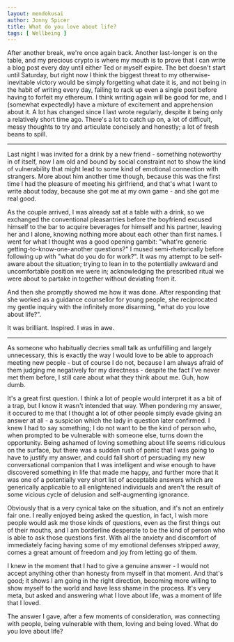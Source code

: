 ```yaml
---
layout: mendokusai
author: Jonny Spicer
title: What do you love about life?
tags: [ Wellbeing ]
---
```

After another break, we're once again back. Another last-longer is on the table, and my precious crypto is where my mouth is to prove that I can write a blog post every day until either Ted or myself expire. The bet doesn't start until Saturday, but right now I think the biggest threat to my otherwise-inevitable victory would be simply forgetting what date it is, and not being in the habit of writing every day, failing to rack up even a single post before having to forfeit my ethereum. I think writing again will be good for me, and I (somewhat expectedly) have a mixture of excitement and apprehension about it. A lot has changed since I last wrote regularly, despite it being only a relatively short time ago. There's a lot to catch up on, a lot of difficult, messy thoughts to try and articulate concisely and honestly; a lot of fresh beans to spill.

---

Last night I was invited for a drink by a new friend - something noteworthy in of itself, now I am old and bound by social constraint
not to show the kind of vulnerability that might lead to some kind of emotional connection with strangers. More about him another time though, because this was the first time I had the pleasure of meeting his girlfriend, and that's what I want to write about today, because she got me at my own game - and she got me real good.

As the couple arrived, I was already sat at a table with a drink, so we exchanged the conventional pleasantries before the boyfriend
excused himself to the bar to acquire beverages for himself and his partner, leaving her and I alone, knowing nothing more about
each other than first names. I went for what I thought was a good opening gambit: "what're generic getting-to-know-one-another
questions?" I mused semi-rhetorically before following up with "what do you do for work?". It was my attempt to be self-aware about
the situation; trying to lean in to the potentially awkward and uncomfortable position we were in; acknowledging the prescribed ritual we were about to partake in together without deviating from it.

And then she promptly showed me how it was done. After responding that she worked as a guidance counsellor for young people, she
reciprocated my gentle inquiry with the infinitely more disarming, "what do you love about life?".

It was brilliant. Inspired. I was in awe.

---

As someone who habitually decries small talk as unfulfilling and largely unnecessary, this is exactly the way I would love to be
able to approach meeting new people - but of course I do not, because I am always afraid of them judging me negatively for my
directness - despite the fact I've never met them before, I still care about what they think about me. Guh, how dumb.

It's a great first question. I think a lot of people would interpret it as a bit of a trap, but I know it wasn't intended that way.
When pondering my answer, it occured to me that I thought a lot of other people simply evade giving an answer at all - a suspicion
which the lady in question later confirmed. I knew I had to say something; I do not want to be the kind of person who, when prompted
to be vulnerable with someone else, turns down the opportunity. Being ashamed of loving something about life seems ridiculous on
the surface, but there was a sudden rush of panic that I was going to have to justify my answer, and could fall short of persuading
my new conversational companion that I was intelligent and wise enough to have discovered something in life that made me happy,
and further more that it was one of a potentially very short list of acceptable answers which are generically applicable to all
enlightened individuals and aren't the result of some vicious cycle of delusion and self-augmenting ignorance.

Obviously that is a very cynical take on the situation, and it's not an entirely fair one. I really enjoyed being asked the question,
in fact, I wish more people would ask me those kinds of questions, even as the first things out of their mouths, and I am borderline
desperate to be the kind of person who is able to ask those questions first. With all the anxiety and discomfort of immediately
facing having some of my emotional defenses stripped away, comes a great amount of freedom and joy from letting go of them.

I knew in the moment that I had to give a genuine answer - I would not accept anything other than honesty from myself in that moment.
And that's good; it shows I am going in the right direction, becoming more willing to show myself to the world and have less
shame in the process. It's very meta, but asked and answering what I love about life, was a moment of life that I loved.

The answer I gave, after a few moments of consideration, was connecting with people, being vulnerable with them, loving and being
loved. What do you love about life?
